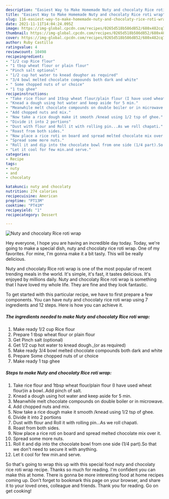 ```yaml
---
description: "Easiest Way to Make Homemade Nuty and chocolaty Rice roti wrap"
title: "Easiest Way to Make Homemade Nuty and chocolaty Rice roti wrap"
slug: 116-easiest-way-to-make-homemade-nuty-and-chocolaty-rice-roti-wrap
date: 2021-11-11T14:04:24.095Z
image: https://img-global.cpcdn.com/recipes/0265d518b586d852/680x482cq70/nuty-and-chocolaty-rice-roti-wrap-recipe-main-photo.jpg
thumbnail: https://img-global.cpcdn.com/recipes/0265d518b586d852/680x482cq70/nuty-and-chocolaty-rice-roti-wrap-recipe-main-photo.jpg
cover: https://img-global.cpcdn.com/recipes/0265d518b586d852/680x482cq70/nuty-and-chocolaty-rice-roti-wrap-recipe-main-photo.jpg
author: Ruby Castillo
ratingvalue: 4
reviewcount: 10498
recipeingredient:
- "1/2 cup Rice flour"
- "1 tbsp wheat flour or plain flour"
- "Pinch salt optional"
- "1/2 cup hot water to knead doughor as required"
- "3/4 bowl melted chocolate compounds both dark and white"
- " Some chopped nuts of ur choice"
- "1 tsp ghee"
recipeinstructions:
- "Take rice flour and 1tbsp wheat flour/plain flour (I have used wheat flour)in a bowl..Add pinch of salt."
- "Knead a dough using hot water and keep aside for 5 min."
- "Meanwhile melt chocolate compounds on double boiler or in microwave."
- "Add chopped nuts and mix."
- "Now take a rice dough make it smooth /knead using 1/2 tsp of ghee."
- "Divide it into 2 portions"
- "Dust with flour and Roll it with rolling pin...As we roll chapati."
- "Roast from both sides."
- "Now place a rice roti on board and spread melted chocolate mix over it."
- "Spread some more nuts."
- "Roll it and dip into the chocolate bowl from one side (1/4 part).So that we don&#39;t need to secure it with anything."
- "Let it cool for few min.and serve."
categories:
- Recipe
tags:
- nuty
- and
- chocolaty

katakunci: nuty and chocolaty 
nutrition: 274 calories
recipecuisine: American
preptime: "PT13M"
cooktime: "PT41M"
recipeyield: "1"
recipecategory: Dessert

---
```



![Nuty and chocolaty Rice roti wrap](https://img-global.cpcdn.com/recipes/0265d518b586d852/680x482cq70/nuty-and-chocolaty-rice-roti-wrap-recipe-main-photo.jpg)

Hey everyone, I hope you are having an incredible day today. Today, we're going to make a special dish, nuty and chocolaty rice roti wrap. One of my favorites. For mine, I'm gonna make it a bit tasty. This will be really delicious.



Nuty and chocolaty Rice roti wrap is one of the most popular of recent trending meals in the world. It's simple, it's fast, it tastes delicious. It's enjoyed by millions daily. Nuty and chocolaty Rice roti wrap is something that I have loved my whole life. They are fine and they look fantastic.


To get started with this particular recipe, we have to first prepare a few components. You can have nuty and chocolaty rice roti wrap using 7 ingredients and 12 steps. Here is how you can achieve it.

<!--inarticleads1-->

##### The ingredients needed to make Nuty and chocolaty Rice roti wrap:

1. Make ready 1/2 cup Rice flour
1. Prepare 1 tbsp wheat flour or plain flour
1. Get Pinch salt (optional)
1. Get 1/2 cup hot water to knead dough.,(or as required)
1. Make ready 3/4 bowl melted chocolate compounds both dark and white
1. Prepare  Some chopped nuts of ur choice
1. Make ready 1 tsp ghee




<!--inarticleads2-->

##### Steps to make Nuty and chocolaty Rice roti wrap:

1. Take rice flour and 1tbsp wheat flour/plain flour (I have used wheat flour)in a bowl..Add pinch of salt.
1. Knead a dough using hot water and keep aside for 5 min.
1. Meanwhile melt chocolate compounds on double boiler or in microwave.
1. Add chopped nuts and mix.
1. Now take a rice dough make it smooth /knead using 1/2 tsp of ghee.
1. Divide it into 2 portions
1. Dust with flour and Roll it with rolling pin...As we roll chapati.
1. Roast from both sides.
1. Now place a rice roti on board and spread melted chocolate mix over it.
1. Spread some more nuts.
1. Roll it and dip into the chocolate bowl from one side (1/4 part).So that we don&#39;t need to secure it with anything.
1. Let it cool for few min.and serve.




So that's going to wrap this up with this special food nuty and chocolaty rice roti wrap recipe. Thanks so much for reading. I'm confident you can make this at home. There is gonna be more interesting food at home recipes coming up. Don't forget to bookmark this page on your browser, and share it to your loved ones, colleague and friends. Thank you for reading. Go on get cooking!

